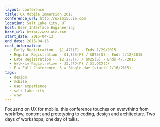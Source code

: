 ```yaml
---
layout: conference
title: UX Mobile Immersion 2015
conference_url: http://uxim15.uie.com
location: Salt Lake City, UT
host: User Interface Engineering
host_url: http://www.uie.com
start_date: 2015-04-13
end_date: 2015-04-15
cost_information:
  - Early Registration - $1,475(F) - Ends 1/29/2015
  - Regular Registration - $1,825(F) / $875(S) - Ends 3/12/2015
  - Late Registration -  $2,275(F) / $925(S) - Ends 4/7/2015
  - Walk-in Registration - $2,575(F) / $1,025(S)
  - F = Full Conference, S = Single-day (starts 2/16/2015)
tags:
  - design
  - mobile
  - user experience
  - salt lake city
  - utah
---
```


Focusing on UX for mobile, this conference touches on everything from workflow,
content and prototyping to coding, design and architecture. Two days of workshops,
one day of talks.

